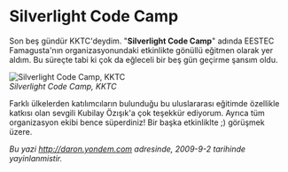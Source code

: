 # Silverlight Code Camp 

Son beş gündür KKTC'deydim. "**Silverlight Code Camp**" adında EESTEC
Famagusta'nın organizasyonundaki etkinlikte gönüllü eğitmen olarak yer
aldım. Bu süreçte tabi ki çok da eğleceli bir beş gün geçirme şansım
oldu.

![Silverlight Code Camp,
KKTC](media/Silverlight_Code_Camp/01092009_5.jpg)\
*Silverlight Code Camp, KKTC*

Farklı ülkelerden katılımcıların bulunduğu bu uluslararası eğitimde
özellikle katkısı olan sevgili Kubilay Özışık'a çok teşekkür ediyorum.
Ayrıca tüm organizasyon ekibi bence süperdiniz! Bir başka etkinliklte ;)
görüşmek üzere.


*Bu yazi http://daron.yondem.com adresinde, 2009-9-2 tarihinde yayinlanmistir.*